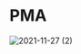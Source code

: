 # PMA
![2021-11-27 (2)](https://user-images.githubusercontent.com/55048192/143608275-303ef7f4-9754-4dae-b96c-ec636b36266e.png)

